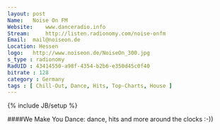 ```yaml
---
layout: post
Name: 	Noise On FM
Website: 	www.danceradio.info
Stream: 	http://listen.radionomy.com/noise-onfm
Email: 	mail@noiseon.de
Location: Hessen
logo: 	http://www.noiseon.de/NoiseOn_300.jpg
s_type : radionomy
RadUID : 43414550-a98f-4354-b2b6-e350d45c0f40
bitrate : 128
category : Germany
tags : [ Chill-Out, Dance, Hits, Top-Charts, House ]
---
```

{% include JB/setup %}

####We Make You Dance: dance, hits and more around the clocks :-))